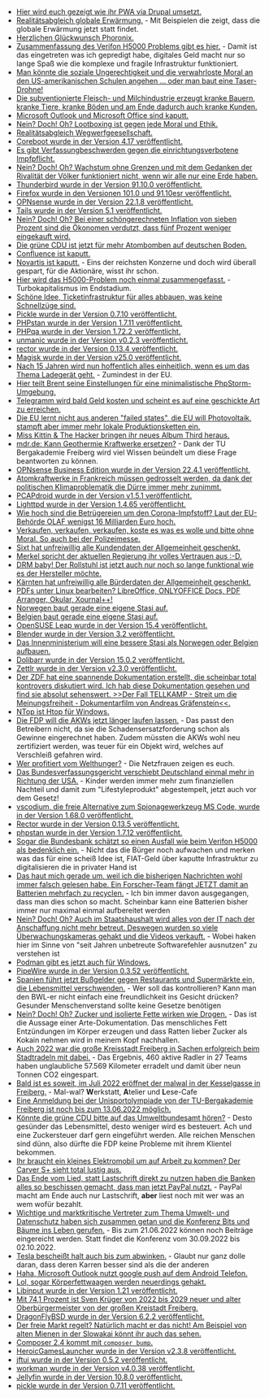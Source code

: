 * [Hier wird euch gezeigt wie ihr PWA via Drupal umsetzt.](https://opensource.com/article/22/6/drupal-pwa)
* [Realitätsabgleich globale Erwärmung.](https://netzfrauen.org/2022/06/05/norway-6/) - Mit Beispielen die zeigt, dass die globale Erwärmung jetzt statt findet.
* [Herzlichen Glückwunsch Phoronix.](https://www.phoronix.com/scan.php?page=news_item&px=Phoronix-18)
* [Zusammenfassung des Verifon H5000 Problems gibt es hier.](https://www.borncity.com/blog/2022/06/05/probleme-mit-verifone-h5000-kartenlesegerten-der-status-zum-5-juni-2022/) - Damit ist das eingetreten was ich gepredigt habe, digitales Geld macht nur so lange Spaß wie die komplexe und fragile Infrastruktur funktioniert.
* [Man könnte die soziale Ungerechtigkeit und die verwahrloste Moral an den US-amerikanischen Schulen angehen ... oder man baut eine Taser-Drohne!](https://netzpolitik.org/2022/gegen-schulmassaker-axon-will-taserdrohne-entwickeln/)
* [Die subventionierte Fleisch- und Milchindustrie erzeugt kranke Bauern, kranke Tiere, kranke Böden und am Ende dadurch auch kranke Kunden.](https://netzfrauen.org/2022/06/03/agriculture-2/)
* [Microsoft Outlook und Microsoft Office sind kaputt.](https://tu-freiberg.de/urz/kritische-schwachstelle-schadcode-per-microsoft-office-eingeschleust)
* [Nein? Doch! Oh? Lootboxing ist gegen jede Moral und Ethik.](https://netzpolitik.org/2022/lootboxen-kritik-an-manipulativen-techniken-der-gaming-industrie/)
* [Realitätsabgleich Wegwerfgeesellschaft.](https://www.careelite.de/wegwerfgesellschaft/)
* [Coreboot wurde in der Version 4.17 veröffentlicht.](https://www.phoronix.com/scan.php?page=news_item&px=Coreboot-4.17)
* [Es gibt Verfassungbeschwerden gegen die einrichtungsverbotene Impfpflicht.](https://impfentscheidung.online/einrichtungsbezogene-covid-19-impfpflicht/)
* [Nein? Doch! Oh? Wachstum ohne Grenzen und mit dem Gedanken der Rivalität der Völker funktioniert nicht, wenn wir alle nur eine Erde haben.](https://www.sonnenseite.com/de/politik/ernst-ulrich-von-weizsaecker-gnadenlose-rivalitaet-der-voelker-ist-grundfalsch/)
* [Thunderbird wurde in der Version 91.10.0 veröffentlicht.](https://www.borncity.com/blog/2022/06/01/thunderbird-91-10-0-sicherheitsupdate/)
* [Firefox wurde in den Versionen 101.0 und 91.10esr veröffentlicht.](https://www.borncity.com/blog/2022/06/01/firefox-101-0-und-91-10esr-freigegeben/)
* [OPNsense wurde in der Version 22.1.8 veröffentlicht.](https://opnsense.org/opnsense-22-1-8-released/)
* [Tails wurde in der Version 5.1 veröffentlicht.](https://lwn.net/Articles/897180/)
* [Nein? Doch! Oh? Bei einer schöngerechneten Inflation von sieben Prozent sind die Ökonomen verdutzt, dass fünf Prozent weniger eingekauft wird.](https://blog.fefe.de/?ts=9c6642ab)
* [Die grüne CDU ist jetzt für mehr Atombomben auf deutschen Boden.](https://blog.fefe.de/?ts=9c66545e)
* [Confluence ist kaputt.](https://blog.fefe.de/?ts=9c6714af)
* [Novartis ist kaputt.](https://blog.fefe.de/?ts=9c62115c) - Eins der reichsten Konzerne und doch wird überall gespart, für die Aktionäre, wisst ihr schon.
* [Hier wird das H5000-Problem noch einmal zusammengefasst.](https://blog.fefe.de/?ts=9c63ddc0) - Turbokapitalismus im Endstadium.
* [Schöne Idee, Ticketinfrastruktur für alles abbauen, was keine Schnellzüge sind.](https://blog.fefe.de/?ts=9c60b7ba)
* [Pickle wurde in der Version 0.7.10 veröffentlicht.](https://github.com/FriendsOfPHP/pickle/releases/tag/v0.7.10)
* [PHPstan wurde in der Version 1.7.11 veröffentlicht.](https://github.com/phpstan/phpstan/releases/tag/1.7.11)
* [PHPqa wurde in der Version 1.72.2 veröffentlicht.](https://github.com/jakzal/phpqa/releases/tag/v1.72.2)
* [unmanic wurde in der Version v0.2.3 veröffentlicht.](https://github.com/Unmanic/unmanic/releases/tag/0.2.3)
* [rector wurde in der Version 0.13.4 veröffentlicht.](https://github.com/rectorphp/rector/releases/tag/0.13.4)
* [Magisk wurde in der Version v25.0 veröffentlicht.](https://github.com/topjohnwu/Magisk/releases/tag/v25.0)
* [Nach 15 Jahren wird nun hoffentlich alles einheitlich, wenn es um das Thema Ladegerät geht.](https://netzpolitik.org/2022/usb-c-fuer-alles-eu-schafft-lade-standard-fuer-handys-tablets-und-laptops/) - Zumindest in der EU.
* [Hier teilt Brent seine Einstellungen für eine minimalistische PhpStorm-Umgebung.](https://stitcher.io/blog/clean-and-minimalistic-phpstorm)
* [Telegramm wird bald Geld kosten und scheint es auf eine geschickte Art zu erreichen.](https://www.bleepingcomputer.com/news/technology/telegram-to-soon-launch-its-premium-plan-at-499-per-month/)
* [Die EU lernt nicht aus anderen "failed states", die EU will Photovoltaik, stampft aber immer mehr lokale Produktionsketten ein.](https://www.sonnenseite.com/de/wirtschaft/solarglas-ist-der-naechste-produktionsengpass/)
* [Miss Kittin & The Hacker bringen ihr neues Album Third heraus.](https://www.rave-strikes-back.de/?p=11057)
* [mdr.de: Kann Geothermie Kraftwerke ersetzen?](https://www.mdr.de/nachrichten/deutschland/wirtschaft/geothermie-energie-erdwaerme-100.html) - Dank der TU Bergakademie Freiberg wird viel Wissen beündelt um diese Frage beantworten zu können.
* [OPNsense Business Edition wurde in der Version 22.4.1 veröffentlicht.](https://opnsense.org/opnsense-business-edition-22-4-1-released/)
* [Atomkraftwerke in Frankreich müssen gedrosselt werden, da dank der politischen Klimaproblematik die Dürre immer mehr zunimmt.](https://www.sonnenseite.com/de/energie/franzoesisches-atomkraftwerk-wegen-trockenheit-gedrosselt/)
* [PCAPdroid wurde in der Version v1.5.1 veröffentlicht.](https://github.com/emanuele-f/PCAPdroid/releases/tag/v1.5.1)
* [Lighttpd wurde in der Version 1.4.65 veröffentlicht.](https://www.phoronix.com/scan.php?page=news_item&px=lighttpd-1.4.65)
* [Wie hoch sind die Betrügereien um den Corona-Impfstoff? Laut der EU-Behörde OLAF wenigst 16 Milliarden Euro hoch.](https://blog.fefe.de/?ts=9c5e6fe8)
* [Verkaufen, verkaufen, verkaufen, koste es was es wolle und bitte ohne Moral. So auch bei der Polizeimesse.](https://blog.fefe.de/?ts=9c5e6904)
* [Sixt hat unfreiwillig alle Kundendaten der Allgemeinheit geschenkt.](https://blog.fefe.de/?ts=9c5e633d)
* [Merkel spricht der aktuellen Regierung ihr volles Vertrauen aus :-D.](https://blog.fefe.de/?ts=9c5e4b04)
* [DRM baby! Der Rollstuhl ist jetzt auch nur noch so lange funktional wie es der Hersteller möchte.](https://blog.fefe.de/?ts=9c5eb30c)
* [Kärnten hat unfreiwillig alle Bürderdaten der Allgemeinheit geschenkt.](https://blog.fefe.de/?ts=9c5eb192)
* [PDFs unter Linux bearbeiten? LibreOffice, ONLYOFFICE Docs, PDF Arranger, Okular, Xournal++!](https://opensource.com/article/22/6/open-source-pdf-editors-linux)
* [Norwegen baut gerade eine eigene Stasi auf.](https://netzpolitik.org/2022/datensammelwut-norwegen-will-wissen-was-die-buergerinnen-im-supermarkt-kaufen/)
* [Belgien baut gerade eine eigene Stasi auf.](https://www.patrick-breyer.de/angeblich-gezielte-vorratsdatenspeicherung-online-karte-zeigt-was-die-belgische-regierung-vertuschen-will/)
* [OpenSUSE Leap wurde in der Version 15.4 veröffentlicht.](https://lwn.net/Articles/897298/)
* [Blender wurde in der Version 3.2 veröffentlicht.](https://www.phoronix.com/scan.php?page=news_item&px=Blender-3.2-Released)
* [Das Innenministerium will eine bessere Stasi als Norwegen oder Belgien aufbauen.](https://netzpolitik.org/2022/vorratsdaten-und-entschluesselung-rat-fuer-justiz-und-inneres-will-mehr-ueberwachung/)
* [Dolibarr wurde in der Version 15.0.2 veröffentlicht.](https://github.com/Dolibarr/dolibarr/releases/tag/15.0.2)
* [Zettlr wurde in der Version v2.3.0 veröffentlicht.](https://github.com/Zettlr/Zettlr/releases/tag/v2.3.0)
* [Der ZDF hat eine spannende Dokumentation erstellt, die scheinbar total kontrovers diskutiert wird. Ich hab diese Dokumentation gesehen und find sie absolut sehenswert. >>Der Fall TELLKAMP - Streit um die Meinungsfreiheit - Dokumentarfilm von Andreas Gräfenstein<<.](https://www.youtube.com/watch?v=2q3DFiM-Ec0)
* [NTop ist Htop für Windows.](https://github.com/gsass1/NTop)
* [Die FDP will die AKWs jetzt länger laufen lassen.](https://blog.fefe.de/?ts=9c5f26ee) - Das passt den Betreibern nicht, da sie die Schadensersatzforderung schon als Gewinne eingerechnet haben. Zudem müssten die AKWs wohl neu zertifiziert werden, was teuer für ein Objekt wird, welches auf Verschleiß gefahren wird.
* [Wer profitiert vom Welthunger?](https://netzfrauen.org/2022/06/09/foodcrisis/) - Die Netzfrauen zeigen es euch.
* [Das Bundesverfassungsgericht verschiebt Deutschland einmal mehr in Richtung der USA.](https://verfassungsblog.de/das-bundesverfassungsgericht-zementiert-die-beitragsrechtliche-erdrosselung-von-familien/) - Kinder werden immer mehr zum finanziellen Nachteil und damit zum "Lifestyleprodukt" abgestempelt, jetzt auch vor dem Gesetz!
* [vscodium, die freie Alternative zum Spionagewerkzeug MS Code, wurde in der Version 1.68.0 veröffentlicht.](https://github.com/VSCodium/vscodium/releases/tag/1.68.0)
* [Rector wurde in der Version 0.13.5 veröffentlicht.](https://github.com/rectorphp/rector/releases/tag/0.13.5)
* [phpstan wurde in der Version 1.7.12 veröffentlicht.](https://github.com/phpstan/phpstan/releases/tag/1.7.12)
* [Sogar die Bundesbank schätzt so einen Ausfall wie beim Verifon H5000 als bedenklich ein.](https://blog.fefe.de/?ts=9c5cf7eb) - Nicht das die Bürger noch aufwachen und merken was das für eine scheiß Idee ist, FIAT-Geld über kaputte Infrastruktur zu digitalisieren die in privater Hand ist
* [Das haut mich gerade um, weil ich die bisherigen Nachrichten wohl immer falsch gelesen habe. Ein Forscher-Team fängt JETZT damit an Batterien mehrfach zu recyclen.](https://www.sonnenseite.com/de/wissenschaft/forscher-team-will-batterien-erstmals-mehrfach-recyceln/) - Ich bin immer davon ausgegangen, dass man dies schon so macht. Scheinbar kann eine Batterien bisher immer nur maximal einmal aufbereitet werden
* [Nein? Doch! Oh? Auch im Staatshaushalt wird alles von der IT nach der Anschaffung nicht mehr betreut. Deswegen wurden so viele Überwachungskameras gehakt und die Videos verkauft.](https://www.borncity.com/blog/2022/06/10/zugriffe-auf-ffentliche-private-berwachungskameras-verkauftet-italienische-hacker-gruppen-aufgeflogen/) - Wobei haken hier im Sinne von "seit Jahren unbetreute Softwarefehler ausnutzen" zu verstehen ist
* [Podman gibt es jetzt auch für Windows.](https://podman.io/2022/06/08/podman-on-windows.html)
* [PipeWire wurde in der Version 0.3.52 veröffentlicht.](https://www.phoronix.com/scan.php?page=news_item&px=PipeWire-0.3.52-Released)
* [Spanien führt jetzt Bußgelder gegen Restaurants und Supermärkte ein, die Lebensmittel verschwenden.](https://netzfrauen.org/2022/06/09/foodwaste-7/) - Wer soll das kontrollieren? Kann man den BWL-er nicht einfach eine freundlichkeit ins Gesicht drücken? Gesunder Menschenverstand sollte keine Gesetze benötigen
* [Nein? Doch! Oh? Zucker und isolierte Fette wirken wie Drogen.](https://www.youtube.com/watch?v=nh76-p3tdUk) - Das ist die Aussage einer Arte-Dokumentation. Das menschliches Fett Entzündungen im Körper erzeugen und dass Ratten lieber Zucker als Kokain nehmen wird in meinem Kopf nachhallen.
* [Auch 2022 war die große Kreisstadt Freiberg in Sachen erfolgreich beim Stadtradeln mit dabei.](https://www.stadtradeln.de/freiberg-sachsen) - Das Ergebnis, 460 aktive Radler in 27 Teams haben unglaubliche 57.569 Kilometer erradelt und damit über neun Tonnen CO2 eingespart.
* [Bald ist es soweit, im Juli 2022 eröffnet der malwal in der Kesselgasse in Freiberg.](https://malwal.de/) - Mal-wal? **W**erkstatt, **A**telier und **L**ese-Cafe
* [Eine Anmeldung bei der Unisportolympiade von der TU-Bergakademie Freiberg ist noch bis zum 13.06.2022 möglich.](https://tu-freiberg.de/presse/jetzt-anmelden-zur-unisportolympiade-2022)
* [Könnte die grüne CDU bitte auf das Umweltbundesamt hören?](https://www.sonnenseite.com/de/politik/mehrwertsteuer-oekologisch-und-sozial-gestalten/) - Desto gesünder das Lebensmittel, desto weniger wird es besteuert. Ach und eine Zuckersteuer darf gern eingeführt werden. Alle reichen Menschen sind dünn, also dürfte die FDP keine Probleme mit ihrem Klientel bekommen.
* [Ihr braucht ein kleines Elektromobil um auf Arbeit zu kommen? Der Carver S+ sieht total lustig aus.](https://blog.koehntopp.info/2022/06/08/carver-s.html)
* [Das Ende vom Lied, statt Lastschrift direkt zu nutzen haben die Banken alles so beschissen gemacht, dass man jetzt PayPal nutzt.](https://blog.fefe.de/?ts=9c5dda6c) - PayPal macht am Ende auch nur Lastschrift, **aber** liest noch mit wer was an wem wofür bezahlt.
* [Wichtige und marktkritische Vertreter zum Thema Umwelt- und Datenschutz haben sich zusammen getan und die Konferenz Bits und Bäume ins Leben gerufen.](https://www.ccc.de/de/updates/2022/bitsundbaeume2) - Bis zum 21.06.2022 können noch Beiträge eingereicht werden. Statt findet die Konferenz vom 30.09.2022 bis 02.10.2022.
* [Tesla bescheißt halt auch bis zum abwinken.](https://blog.fefe.de/?ts=9c5b0a26) - Glaubt nur ganz dolle daran, dass deren Karren besser sind als die der anderen
* [Haha, Microsoft Outlook nutzt google push auf dem Android Telefon.](https://www.kuketz-blog.de/outlook-versendet-microsoft-e-mail-inhalte-via-google-push-notifications/)
* [Lol, sogar Körperfettwaagen werden neuerdings gehakt.](https://www.borncity.com/blog/2022/06/11/massenhafte-kontenbernahme-bei-smarten-yunmai-waagen-mglich/)
* [Libinput wurde in der Version 1.21 veröffentlicht.](https://www.phoronix.com/scan.php?page=news_item&px=libinput-1.21)
* [Mit 74,1 Prozent ist Sven Krüger von 2022 bis 2029 neuer und alter Oberbürgermeister von der großen Kreistadt Freiberg.](https://www.mdr.de/nachrichten/sachsen/politik/kommunalwahlen/buergermeisterwahl/freiberg-ergebnis-100.html)
* [DragonFlyBSD wurde in der Version 6.2.2 veröffentlicht.](https://www.phoronix.com/scan.php?page=news_item&px=DragonFlyBSD-6.2.2)
* [Der freie Markt regelt? Natürlich macht er das nicht! Am Beispiel von alten Mienen in der Slowakai könnt ihr auch das sehen.](https://netzfrauen.org/2022/06/11/slovakia/)
* [Composer 2.4 kommt mit `composer bump`.](https://php.watch/articles/composer-bump)
* [HeroicGamesLauncher wurde in der Version v2.3.8 veröffentlicht.](https://github.com/Heroic-Games-Launcher/HeroicGamesLauncher/releases/tag/v2.3.8)
* [jftui wurde in der Version 0.5.2 veröffentlicht.](https://github.com/Aanok/jftui/releases/tag/v0.5.2)
* [workman wurde in der Version v4.0.38 veröffentlicht.](https://github.com/walkor/workerman/releases/tag/v4.0.38)
* [Jellyfin wurde in der Version 10.8.0 veröffentlicht.](https://github.com/jellyfin/jellyfin/releases/tag/v10.8.0)
* [pickle wurde in der Version 0.7.11 veröffentlicht.](https://github.com/FriendsOfPHP/pickle/releases/tag/v0.7.11)
